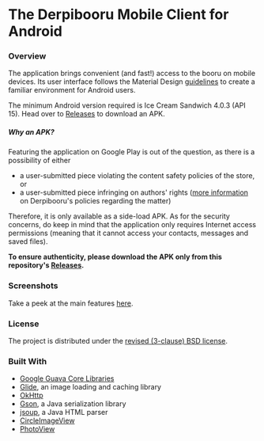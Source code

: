 # The Derpibooru Mobile Client for Android

### Overview

The application brings convenient (and fast!) access to the booru on mobile devices. Its user interface follows the Material Design [guidelines](https://www.google.com/design/spec/material-design/introduction.html) to create a familiar environment for Android users.

The minimum Android version required is Ice Cream Sandwich 4.0.3 (API 15). Head over to [Releases](https://github.com/deliciousblackink/Derpibooru/releases) to download an APK.

##### Why an APK?

Featuring the application on Google Play is out of the question, as there is a possibility of either
* a user-submitted piece violating the content safety policies of the store, or
* a user-submitted piece infringing on authors' rights ([more information](https://derpibooru.org/takedowns) on Derpibooru's policies regarding the matter)

Therefore, it is only available as a side-load APK. As for the security concerns, do keep in mind that the application only requires Internet access permissions (meaning that it cannot access your contacts, messages and saved files). 

__To ensure authenticity, please download the APK only from this repository's [Releases](https://github.com/deliciousblackink/Derpibooru/releases).__

### Screenshots

Take a peek at the main features [here](https://goo.gl/photos/MsFHCePJDjXW6Pc67).

### License

The project is distributed under the [revised (3-clause) BSD license](LICENSE).

### Built With

* [Google Guava Core Libraries](https://github.com/google/guava)
* [Glide](https://github.com/bumptech/glide), an image loading and caching library
* [OkHttp](https://github.com/square/okhttp)
* [Gson](https://github.com/google/gson), a Java serialization library
* [jsoup](https://github.com/jhy/jsoup), a Java HTML parser
* [CircleImageView](https://github.com/hdodenhof/CircleImageView)
* [PhotoView](https://github.com/chrisbanes/PhotoView)
